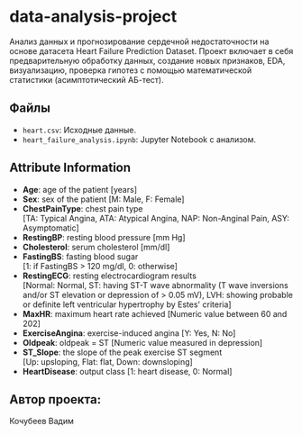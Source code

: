 
# data-analysis-project
Анализ данных и прогнозирование сердечной недостаточности на основе датасета Heart Failure Prediction Dataset. Проект включает в себя предварительную обработку данных, создание новых признаков, EDA, визуализацию, проверка гипотез с помощью математической статистики (асимптотический АБ-тест).

## Файлы
- `heart.csv`: Исходные данные.
- `heart_failure_analysis.ipynb`: Jupyter Notebook с анализом.

## Attribute Information

- **Age**: age of the patient [years]  
- **Sex**: sex of the patient [M: Male, F: Female]  
- **ChestPainType**: chest pain type  
  [TA: Typical Angina, ATA: Atypical Angina, NAP: Non-Anginal Pain, ASY: Asymptomatic]  
- **RestingBP**: resting blood pressure [mm Hg]  
- **Cholesterol**: serum cholesterol [mm/dl]  
- **FastingBS**: fasting blood sugar  
  [1: if FastingBS > 120 mg/dl, 0: otherwise]  
- **RestingECG**: resting electrocardiogram results  
  [Normal: Normal, ST: having ST-T wave abnormality (T wave inversions and/or ST elevation or depression of > 0.05 mV), LVH: showing probable or definite left ventricular hypertrophy by Estes' criteria]  
- **MaxHR**: maximum heart rate achieved [Numeric value between 60 and 202]  
- **ExerciseAngina**: exercise-induced angina [Y: Yes, N: No]  
- **Oldpeak**: oldpeak = ST [Numeric value measured in depression]  
- **ST_Slope**: the slope of the peak exercise ST segment  
  [Up: upsloping, Flat: flat, Down: downsloping]  
- **HeartDisease**: output class [1: heart disease, 0: Normal]  

## Автор проекта: 
Кочубеев Вадим
